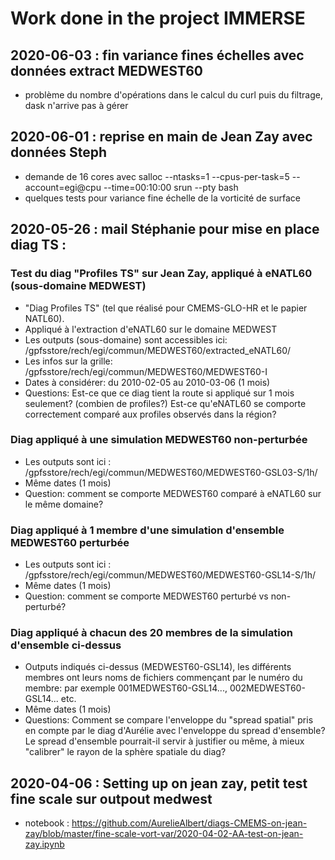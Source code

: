 # Work done in the project IMMERSE

## 2020-06-03 : fin variance fines échelles avec données extract MEDWEST60
  - problème du nombre d'opérations dans le calcul du curl puis du filtrage, dask n'arrive pas à gérer

## 2020-06-01 : reprise en main de Jean Zay avec données Steph
  - demande de 16 cores avec salloc --ntasks=1 --cpus-per-task=5 --account=egi@cpu --time=00:10:00 srun --pty bash
  - quelques tests pour variance fine échelle de la vorticité de surface

## 2020-05-26 : mail Stéphanie pour mise en place diag TS :

### Test du diag "Profiles TS" sur Jean Zay, appliqué à eNATL60 (sous-domaine MEDWEST)
  - "Diag Profiles TS"  (tel que réalisé pour CMEMS-GLO-HR et le papier NATL60).
  - Appliqué à l'extraction d'eNATL60 sur le domaine MEDWEST
  - Les outputs (sous-domaine) sont  accessibles ici: /gpfsstore/rech/egi/commun/MEDWEST60/extracted_eNATL60/
  - Les infos sur la grille: /gpfsstore/rech/egi/commun/MEDWEST60/MEDWEST60-I
  - Dates à considérer: du 2010-02-05 au 2010-03-06 (1 mois)
  - Questions: Est-ce que ce diag tient la route si appliqué sur 1 mois seulement? (combien de profiles?) Est-ce qu'eNATL60 se comporte correctement comparé aux profiles observés dans la région?


### Diag appliqué à une simulation MEDWEST60 non-perturbée

  - Les outputs sont ici : /gpfsstore/rech/egi/commun/MEDWEST60/MEDWEST60-GSL03-S/1h/
  - Même dates (1 mois)
  - Question: comment se comporte MEDWEST60 comparé à eNATL60 sur le même domaine?

### Diag appliqué à 1 membre d'une simulation d'ensemble MEDWEST60 perturbée

  - Les outputs sont ici : /gpfsstore/rech/egi/commun/MEDWEST60/MEDWEST60-GSL14-S/1h/
  - Même dates (1 mois)
  - Question: comment se comporte MEDWEST60 perturbé vs non-perturbé?

### Diag appliqué à chacun des 20 membres de la simulation d'ensemble ci-dessus

   - Outputs indiqués ci-dessus (MEDWEST60-GSL14), les différents membres ont leurs noms de fichiers commençant par le numéro du membre: par exemple  001MEDWEST60-GSL14...,  002MEDWEST60-GSL14... etc.
  - Même dates (1 mois)
  - Questions: Comment se compare l'enveloppe du "spread spatial" pris en compte par le diag d'Aurélie avec l'enveloppe du spread d'ensemble? Le spread d'ensemble pourrait-il servir à justifier ou même, à mieux "calibrer" le rayon de la sphère spatiale du diag?


## 2020-04-06 : Setting up on jean zay, petit test fine scale sur outpout medwest

  - notebook : https://github.com/AurelieAlbert/diags-CMEMS-on-jean-zay/blob/master/fine-scale-vort-var/2020-04-02-AA-test-on-jean-zay.ipynb
